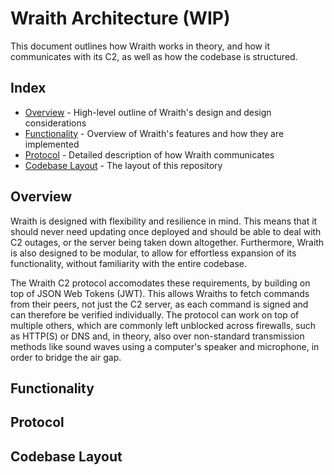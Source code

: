 # Wraith Architecture (WIP)
This document outlines how Wraith works in theory, and how it communicates with its C2, as well as how the codebase is structured.

## Index
- [Overview](#overview) - High-level outline of Wraith's design and design considerations
- [Functionality](#functionality) - Overview of Wraith's features and how they are implemented
- [Protocol](#protocol) - Detailed description of how Wraith communicates
- [Codebase Layout](#codebase-layout) - The layout of this repository

## Overview
Wraith is designed with flexibility and resilience in mind. This means that it should never need updating once deployed and should be able to deal with C2 outages, or the server being taken down altogether. Furthermore, Wraith is also designed to be modular, to allow for effortless expansion of its functionality, without familiarity with the entire codebase.

The Wraith C2 protocol accomodates these requirements, by building on top of JSON Web Tokens (JWT). This allows Wraiths to fetch commands from their peers, not just the C2 server, as each command is signed and can therefore be verified individually. The protocol can work on top of multiple others, which are commonly left unblocked across firewalls, such as HTTP(S) or DNS and, in theory, also over non-standard transmission methods like sound waves using a computer's speaker and microphone, in order to bridge the air gap.

## Functionality

## Protocol

## Codebase Layout